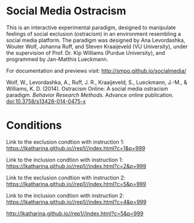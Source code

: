 Social Media Ostracism
======================

This is an interactive experimental paradigm, designed to manipulate feelings of social exclusion (ostracism) in an environment resembling a social media platform. The paradigm was designed by Ana Levordashka, Wouter Wolf, Johanna Ruff, and Steven Kraaijeveld (VU University), under the supervision of Prof. Dr. Kip Williams (Purdue University), and programmed by Jan-Matthis Lueckmann.

For documentation and previews visit: http://smpo.github.io/socialmedia/

Wolf, W., Levordashka, A., Ruff, J. R., Kraaijeveld, S., Lueckmann, J.-M., & Williams, K. D. (2014). Ostracism Online: A social media ostracism paradigm. _Behavior Research Methods._ Advance online publication. [doi:10.3758/s13428-014-0475-x](http://dx.doi.org/10.3758/s13428-014-0475-x)

Conditions
======================

Link to the exclusion condtion with instruction 1: https://lkatharina.github.io//rep1//index.html?c=1&p=999

Link to the inclusion condtion with instruction 1: https://lkatharina.github.io//rep1//index.html?c=2&p=999

Link to the exclusion condtion with instruction 2: https://lkatharina.github.io//rep1//index.html?c=5&p=999

Link to the inclusion condtion with instruction 2: https://lkatharina.github.io//rep1//index.html?c=4&p=999

http://lkatharina.github.io//rep1//index.html?c=5&p=999
